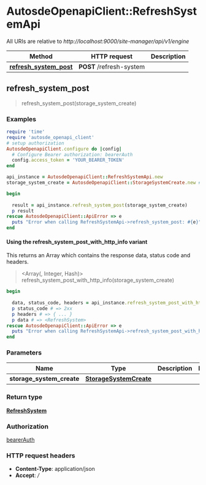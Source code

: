 # AutosdeOpenapiClient::RefreshSystemApi

All URIs are relative to *http://localhost:9000/site-manager/api/v1/engine*

| Method | HTTP request | Description |
| ------ | ------------ | ----------- |
| [**refresh_system_post**](RefreshSystemApi.md#refresh_system_post) | **POST** /refresh-system |  |


## refresh_system_post

> <RefreshSystem> refresh_system_post(storage_system_create)



### Examples

```ruby
require 'time'
require 'autosde_openapi_client'
# setup authorization
AutosdeOpenapiClient.configure do |config|
  # Configure Bearer authorization: bearerAuth
  config.access_token = 'YOUR_BEARER_TOKEN'
end

api_instance = AutosdeOpenapiClient::RefreshSystemApi.new
storage_system_create = AutosdeOpenapiClient::StorageSystemCreate.new # StorageSystemCreate | 

begin
  
  result = api_instance.refresh_system_post(storage_system_create)
  p result
rescue AutosdeOpenapiClient::ApiError => e
  puts "Error when calling RefreshSystemApi->refresh_system_post: #{e}"
end
```

#### Using the refresh_system_post_with_http_info variant

This returns an Array which contains the response data, status code and headers.

> <Array(<RefreshSystem>, Integer, Hash)> refresh_system_post_with_http_info(storage_system_create)

```ruby
begin
  
  data, status_code, headers = api_instance.refresh_system_post_with_http_info(storage_system_create)
  p status_code # => 2xx
  p headers # => { ... }
  p data # => <RefreshSystem>
rescue AutosdeOpenapiClient::ApiError => e
  puts "Error when calling RefreshSystemApi->refresh_system_post_with_http_info: #{e}"
end
```

### Parameters

| Name | Type | Description | Notes |
| ---- | ---- | ----------- | ----- |
| **storage_system_create** | [**StorageSystemCreate**](StorageSystemCreate.md) |  |  |

### Return type

[**RefreshSystem**](RefreshSystem.md)

### Authorization

[bearerAuth](../README.md#bearerAuth)

### HTTP request headers

- **Content-Type**: application/json
- **Accept**: */*

